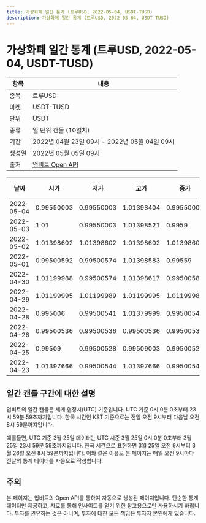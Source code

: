```yaml
---
title: 가상화폐 일간 통계 (트루USD, 2022-05-04, USDT-TUSD)
description: 가상화폐 일간 통계 (트루USD, 2022-05-04, USDT-TUSD)
---
```



가상화폐 일간 통계 (트루USD, 2022-05-04, USDT-TUSD)
===

|항목|내용|
|--|--|
|종목|트루USD|
|마켓|USDT-TUSD|
|단위|USDT|
|종류|일 단위 캔들 (10일치)|
|기간|2022년 04월 23일 09시 - 2022년 05월 04일 09시|
|생성일|2022년 05월 05일 09시|
|출처|[업비트 Open API](https://docs.upbit.com)|


|날짜|시가|저가|고가|종가|비고|
|--|--|--|--|--|--|
|2022-05-04|0.99550003|0.99550003|1.01398404|0.99550003|    |
|2022-05-03|1.01|0.99550003|1.01398521|0.9959|    |
|2022-05-02|1.01398602|1.01398602|1.01398602|1.01398602|    |
|2022-05-01|0.99500592|0.99500574|1.01398583|0.99559|    |
|2022-04-30|1.01199988|0.99500574|1.01398617|0.99500583|    |
|2022-04-29|1.01199995|1.01199989|1.01199995|1.01199989|    |
|2022-04-28|0.995006|0.99500541|1.01379999|0.99500541|    |
|2022-04-26|0.99500536|0.99500536|0.99500536|0.99500536|    |
|2022-04-25|0.99509|0.99500528|0.99509003|0.99500529|    |
|2022-04-23|1.01397666|0.99500544|1.01397666|0.99500544|    |


일간 캔들 구간에 대한 설명
---


업비트의 일간 캔들은 세계 협정시(UTC) 기준입니다. 
UTC 기준 0시 0분 0초부터 23시 59분 59초까지입니다. 
한국 시간인 KST 기준으로는 전일 오전 9시부터 다음날 오전 8시 59분까지입니다. 


예를들면, UTC 기준 3월 25일 데이터는 UTC 시준 3월 25일 0시 0분 0초부터 3월 25일 23시 59분 59초까지입니다. 
한국 시간으로 표현하면 3월 25일 오전 9시부터 3월 26일 오전 8시 59분까지입니다. 
이와 같은 이유로 본 페이지는 매일 오전 9시마다 전날의 통계 데이터를 자동으로 작성합니다. 


주의
---


본 페이지는 업비트의 Open API를 통하여 자동으로 생성된 페이지입니다. 
단순한 통계 데이터만 제공하고, 자료를 통해 인사이트를 얻기 위한 참고용으로만 사용하시기 바랍니다. 
투자를 권유하는 것은 아니며, 투자에 대한 모든 책임은 투자자 본인에게 있습니다. 
